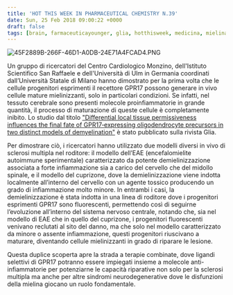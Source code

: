 ```yaml
---
title: 'HOT THIS WEEK IN PHARMACEUTICAL CHEMISTRY N.39'
date: Sun, 25 Feb 2018 09:00:22 +0000
draft: false
tags: [brain, farmaceuticayounger, glia, hotthisweek, medicina, mielina, science, sclerosi multipla, università]
---
```


![45F2889B-266F-46D1-A0DB-24E71A4FCAD4.PNG](/img/hot-this-week-in-pharmaceutical-chemistry-n-39.md/45f2889b-266f-46d1-a0db-24e71a4fcad4.png?w=406)

Un gruppo di ricercatori del Centro Cardiologico Monzino, dell'Istituto Scientifico San Raffaele e dell'Università di Ulm in Germania coordinati dall’Università Statale di Milano hanno dimostrato per la prima volta che le cellule progenitori esprimenti il recettore GPR17 possono generare in vivo cellule mature mielinizzanti, solo in particolari condizioni. Se infatti, nel tessuto cerebrale sono presenti molecole proinfiammatorie in grande quantità, il processo di maturazione di queste cellule è completamente inibito. Lo studio dal titolo ["Differential local tissue permissiveness influences the final fate of GPR17‐expressing oligodendrocyte precursors in two distinct models of demyelination"](http://onlinelibrary.wiley.com/doi/10.1002/glia.23305/full) è stato pubblicato sulla rivista Glia.

Per dimostrare ciò, i ricercatori hanno utilizzato due modelli diversi in vivo di sclerosi multipla nel roditore: il modello dell’EAE (encefalomielite autoimmune sperimentale) caratterizzato da potente demielinizzazione associata a forte infiammazione sia a carico del cervello che del midollo spinale, e il modello del cuprizone, dove la demielinizzazione viene indotta localmente all’interno del cervello con un agente tossico producendo un grado di infiammazione molto minore. In entrambi i casi, la demielinizzazione è stata indotta in una linea di roditore dove i progenitori esprimenti GPR17 sono fluorescenti, permettendo così di seguirne l’evoluzione all’interno del sistema nervoso centrale, notando che, sia nel modello di EAE che in quello del cuprizone, i progenitori fluorescenti venivano reclutati al sito del danno, ma che solo nel modello caratterizzato da minore o assente infiammazione, questi progenitori riuscivano a maturare, diventando cellule mielinizzanti in grado di riparare le lesione.

Questa duplice scoperta apre la strada a terapie combinate, dove ligandi selettivi di GPR17 potranno essere impiegati insieme a molecole anti-infiammatorie per potenziarne le capacità riparative non solo per la sclerosi multipla ma anche per altre sindromi neurodegenerative dove le disfunzioni della mielina giocano un ruolo fondamentale.